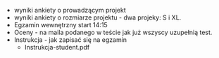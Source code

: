 * wyniki ankiety o prowadzącym projekt
* wyniki ankiety o rozmiarze projektu - dwa projeky: S i XL.
* Egzamin wewnętrzny start 14:15
* Oceny - na maila podanego w teście jak już wszyscy uzupełnią test. 
* Instrukcja - jak zapisać się na egzamin 
    * Instrukcja-student.pdf
    
